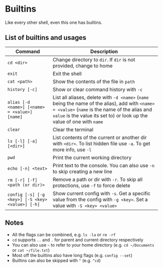 # Builtins 

Like every other shell, even this one has builtins.


## List of builtins and usages
| Command                                          | Description                                                                                                                                                                                                               |
|--------------------------------------------------|---------------------------------------------------------------------------------------------------------------------------------------------------------------------------------------------------------------------------|
| `cd <dir>`                                       | Change directory to `dir`. If `dir` is not provided, change to home                                                                                                                                                       |
| `exit`                                           | Exit the shell                                                                                                                                                                                                            |
| `cat <path>`                                     | Show the contents of the file in `path`                                                                                                                                                                                   |
| `history [-c]`                                   | Show or clear command history with `-c`                                                                                                                                                                                   |
| `alias [-d <name>] [<name> = <value>] [name]`    | List all aliases, delete with `-d <name>` (`name` being the name of the alias), add with `<name> = <value>` (`name` is the name of the alias and `value` is the value its set to) or look up the value of one with `name` |      
| `clear`                                          | Clear the terminal                                                                                                                                                                                                        |
| `ls [-l] [-a] [<dir>]`                           | List contents of the current or another dir with `<dir>`. To list hidden file use `-a`. To get more info, use `-l`                                                                                                        |
| `pwd`                                            | Print the current working directory                                                                                                                                                                                       |
| `echo [-n] <text>`                               | Print text to the console. You can also use `-n` to skip creating a new line                                                                                                                                              |
| `rm [-r] [-f] <path (or dir)>`                   | Remove a path or dir with `-r`. To skip all protections, use `-f` to force delete                                                                                                                                         |
| `config [-s] [-g <key>] [-S <key> <value>] [-h]` | Show current config with `-s`. Get a specific value from the config with `-g <key>`. Set a value with `-S <key> <value>`                                                                                                  |

## Notes
- All the flags can be combined, e.g. `ls -la` or `rm -rf`
- `cd` supports `..` and `.` for parent and current directory respectively
- You can also use `~` to refer to your home directory (e.g. `cd ~/Documents` or `cat ~/file.txt`)
- Most off the builtins also have long flags (e.g. `config --set`)
- Builtins can also be skipped with `^` (e.g. `^cd`)